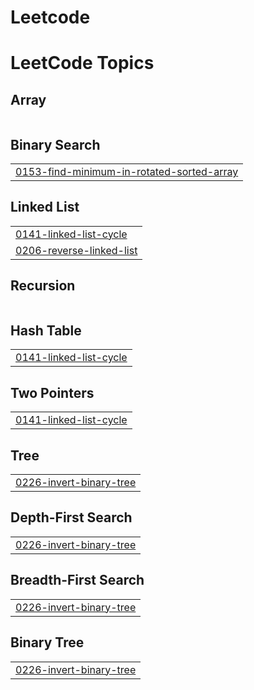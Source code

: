 # Leetcode
<!---LeetCode Topics Start-->
# LeetCode Topics
## Array
|  |
| ------- |
## Binary Search
|  |
| ------- |
| [0153-find-minimum-in-rotated-sorted-array](https://github.com/cuaide/Leetcode/tree/master/0153-find-minimum-in-rotated-sorted-array) |
## Linked List
|  |
| ------- |
| [0141-linked-list-cycle](https://github.com/cuaide/Leetcode/tree/master/0141-linked-list-cycle) |
| [0206-reverse-linked-list](https://github.com/cuaide/Leetcode/tree/master/0206-reverse-linked-list) |
## Recursion
|  |
| ------- |
## Hash Table
|  |
| ------- |
| [0141-linked-list-cycle](https://github.com/cuaide/Leetcode/tree/master/0141-linked-list-cycle) |
## Two Pointers
|  |
| ------- |
| [0141-linked-list-cycle](https://github.com/cuaide/Leetcode/tree/master/0141-linked-list-cycle) |
## Tree
|  |
| ------- |
| [0226-invert-binary-tree](https://github.com/cuaide/Leetcode/tree/master/0226-invert-binary-tree) |
## Depth-First Search
|  |
| ------- |
| [0226-invert-binary-tree](https://github.com/cuaide/Leetcode/tree/master/0226-invert-binary-tree) |
## Breadth-First Search
|  |
| ------- |
| [0226-invert-binary-tree](https://github.com/cuaide/Leetcode/tree/master/0226-invert-binary-tree) |
## Binary Tree
|  |
| ------- |
| [0226-invert-binary-tree](https://github.com/cuaide/Leetcode/tree/master/0226-invert-binary-tree) |
<!---LeetCode Topics End-->
